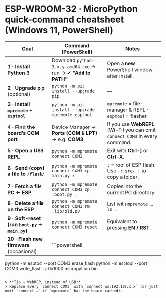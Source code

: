 # ESP-WROOM-32 · MicroPython quick-command cheatsheet (Windows 11, PowerShell)

| Goal | Command (PowerShell) | Notes |
|------|----------------------|-------|
| **1 · Install Python 3** | Download `python-3.x.y-amd64.exe` → run → ✔ **“Add to PATH”** | Open a **new** PowerShell window after install. |
| **2 · Upgrade pip** (optional) | `python -m pip install --upgrade pip` | — |
| **3 · Install `mpremote` + `esptool`** | `python -m pip install --upgrade mpremote esptool` | `mpremote` = file-manager & REPL · `esptool` = flasher |
| **4 · Find the board’s COM port** | Device Manager → **Ports (COM & LPT)** → e.g. **COM3** | If you use **WebREPL** (Wi-Fi) you can omit `connect COM3` in every command. |
| **5 · Open a USB REPL** | `python -m mpremote connect COM3` | Exit with **Ctrl-\]** or **Ctrl-X**. |
| **6 · Send (copy) a file to `/flash/`** | `python -m mpremote connect COM3 cp main.py :` | `:` = root of ESP flash. Use `-r src/ :` to copy a folder. |
| **7 · Fetch a file PC ← ESP** | `python -m mpremote connect COM3 cp :boot.py .` | Copies into the current PC directory. |
| **8 · Delete a file on the ESP** | `python -m mpremote connect COM3 rm :lib/old.py` | List with `mpremote … ls :` |
| **9 · Soft-reset (run `boot.py` ➜ `main.py`)** | `python -m mpremote connect COM3 reset` | Equivalent to pressing **EN / RST**. |
| **10 · Flash new firmware** (occasional) | ```powershell
python -m esptool --port COM3 erase_flash
python -m esptool --port COM3 write_flash -z 0x1000 micropython.bin
``` | Run only when you want to update MicroPython. |

> **Tip – WebREPL instead of USB**  
> Replace every `connect COM3` with `connect ws:192.168.x.x` (or just omit `connect …` if `mpremote` has the board cached).
